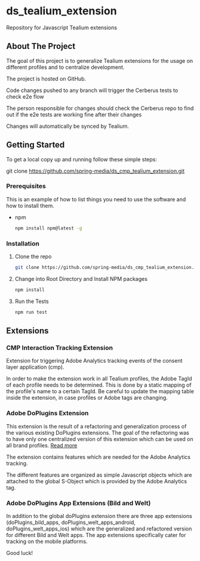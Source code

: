 # ds_tealium_extension

Repository for Javascript Tealium extensions

## About The Project

The goal of this project is to generalize Tealium extensions for the usage on different profiles and to centralize
development.

The project is hosted on GitHub. 

Code changes pushed to any branch will trigger the Cerberus tests to check e2e flow

The person responsible for changes should check the Cerberus repo to find out if the e2e tests are working fine after their changes

Changes will automatically be synced by Tealium.

<!-- GETTING STARTED -->

## Getting Started

To get a local copy up and running follow these simple steps:

git clone https://github.com/spring-media/ds_cmp_tealium_extension.git

### Prerequisites

This is an example of how to list things you need to use the software and how to install them.

* npm
  ```sh
  npm install npm@latest -g
  ```

### Installation

1. Clone the repo
   ```sh
   git clone https://github.com/spring-media/ds_cmp_tealium_extension.git
   ```
2. Change into Root Directory and Install NPM packages
   ```sh
   npm install
   ```
3. Run the Tests

   ```sh
   npm run test
   ```

## Extensions

### CMP Interaction Tracking Extension

Extension for triggering Adobe Analytics tracking events of the consent layer application (cmp).

In order to make the extension work in all Tealium profiles, the Adobe TagId of each profile needs to be determined.
This is done by a static mapping of the profile's name to a certain TagId. Be careful to update the mapping table inside
the extension, in case profiles or Adobe tags are changing.


### Adobe DoPlugins Extension

This extension is the result of a refactoring and generalization process of the various existing DoPlugins extensions.
The goal of the refactoring was to have only one centralized version of this extension which can be used on all brand 
profiles. [Read more](https://github.com/spring-media/ds_cmp_tealium_extension/blob/master/extensions/doPlugins_global.README.md)

The extension contains features which are needed for the Adobe Analytics tracking.

The different features are organized as simple Javascript objects which are attached to the global S-Object which 
is provided by the Adobe Analytics tag.

### Adobe DoPlugins App Extensions (Bild and Welt)

In addition to the global doPlugins extension there are three app extensions (doPlugins_bild_apps, doPlugins_welt_apps_android, doPlugins_welt_apps_ios) which are the generalized and refactored version for different Bild and Welt apps. The app extensions specifically cater for tracking on the mobile platforms.

Good luck!